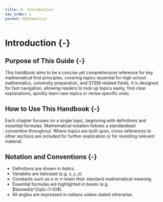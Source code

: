 ```yaml
---
title: 0. Introduction
nav_order: 1
parent: Mathematics
---
```

# Introduction {-}

## Purpose of This Guide {-}

This handbook aims to be a concise yet comprehensive reference for key mathematical first principles, covering topics essential for high school mathematics, university preparation, and STEM-related fields. It is designed for fast navigation, allowing readers to look up topics easily, find clear explanations, quickly learn new topics or revise specific ones.

## How to Use This Handbook {-}

Each chapter focuses on a single topic, beginning with definitions and essential formulas. Mathematical notation follows a standardised convention throughout. Where topics are built upon, cross-references to other sections are included for further exploration or for revisiting relevant material.

## Notation and Conventions {-}

- Definitions are shown in *italics*.
- Variables are italicised (e.g. $x, y, z$).
- Constants such as $e$ or $\pi$ retain their standard mathematical meaning.
- Essential formulas are highlighted in boxes (e.g. $\boxed{e^{i\pi}+1=0}$).
- All angles are expressed in radians unless stated otherwise.
